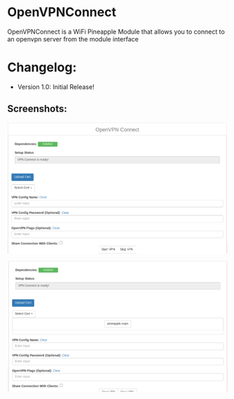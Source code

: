# OpenVPNConnect
OpenVPNConnect is a WiFi Pineapple Module that allows you to connect to an openvpn server from the module interface

# Changelog:
 - Version 1.0: Initial Release!

## Screenshots:
![](https://raw.githubusercontent.com/3ndG4me/OpenVPNConnect/master/openvpnconnect_1.png)

![](https://raw.githubusercontent.com/3ndG4me/OpenVPNConnect/master/openvpnconnect_2.png)
